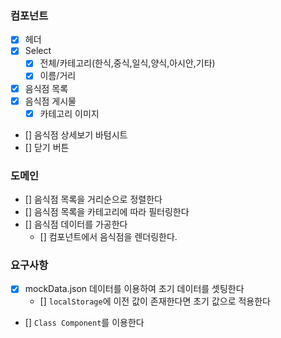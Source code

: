 ### 컴포넌트

- [x] 헤더
- [x] Select
  - [x] 전체/카테고리(한식,중식,일식,양식,아시안,기타)
  - [x] 이름/거리
- [x] 음식점 목록
- [x] 음식점 게시물
  - [x] 카테고리 이미지
- [] 음식점 상세보기 바텀시트
- [] 닫기 버튼

### 도메인

- [] 음식점 목록을 거리순으로 정렬한다
- [] 음식점 목록을 카테고리에 따라 필터링한다
- [] 음식점 데이터를 가공한다
  - [] 컴포넌트에서 음식점을 렌더링한다.

### 요구사항

- [x] mockData.json 데이터를 이용하여 초기 데이터를 셋팅한다
  - [] `localStorage`에 이전 값이 존재한다면 초기 값으로 적용한다
- [] `Class Component`를 이용한다
